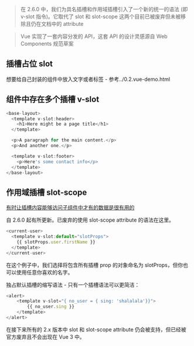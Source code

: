 > 在 2.6.0 中，我们为具名插槽和作用域插槽引入了一个新的统一的语法 (即 v-slot 指令)。它取代了 slot 和 slot-scope 这两个目前已被废弃但未被移除且仍在文档中的 attribute

> Vue 实现了一套内容分发的 API，这套 API 的设计灵感源自 Web Components 规范草案

## 插槽占位 slot
想要给自己封装的组件中放入文字或者标签 - 参考../0.2.vue-demo.html

## 组件中存在多个插槽 v-slot
```js
<base-layout>
  <template v-slot:header>
    <h1>Here might be a page title</h1>
  </template>

  <p>A paragraph for the main content.</p>
  <p>And another one.</p>

  <template v-slot:footer>
    <p>Here's some contact info</p>
  </template>
</base-layout>
```

## 作用域插槽 slot-scope
[有时让插槽内容能够访问子组件中才有的数据是很有用的](https://cn.vuejs.org/v2/guide/components-slots.html#%E4%BD%9C%E7%94%A8%E5%9F%9F%E6%8F%92%E6%A7%BD)

自 2.6.0 起有所更新。已废弃的使用 slot-scope attribute 的语法在这里。

```js
<current-user>
  <template v-slot:default="slotProps">
    {{ slotProps.user.firstName }}
  </template>
</current-user>
```
在这个例子中，我们选择将包含所有插槽 prop 的对象命名为 slotProps，但你也可以使用任意你喜欢的名字。

独占默认插槽的缩写语法 - 只有一个插槽语法可以更简洁：
```js
<alert>
    <template v-slot="{ no_user = { sing: 'shalalala'}}">
        {{ no_user.sing }}
    </template>
</alert>
```

在接下来所有的 2.x 版本中 slot 和 slot-scope attribute 仍会被支持，但已经被官方废弃且不会出现在 Vue 3 中。